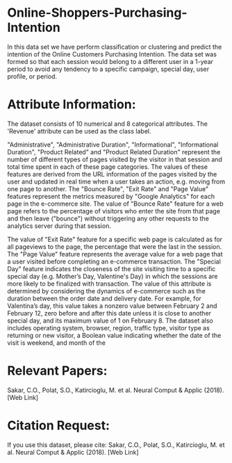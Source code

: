 # Online-Shoppers-Purchasing-Intention
In this data set we have perform classification or clustering and predict the intention of the Online Customers Purchasing Intention. The data set was formed so that each session  would belong to a different user in a 1-year period to avoid  any tendency to a specific campaign, special day, user  profile, or period.


# Attribute Information:

The dataset consists of 10 numerical and 8 categorical attributes. 
The 'Revenue' attribute can be used as the class label. 

"Administrative", "Administrative Duration", "Informational", "Informational Duration", "Product Related" and "Product Related Duration" represent the number of different types of pages visited by the visitor in that session and total time spent in each of these page categories. The values of these features are derived from the URL information of the pages visited by the user and updated in real time when a user takes an action, e.g. moving from one page to another. The "Bounce Rate", "Exit Rate" and "Page Value" features represent the metrics measured by "Google Analytics" for each page in the e-commerce site. The value of "Bounce Rate" feature for a web page refers to the percentage of visitors who enter the site from that page and then leave ("bounce") without triggering any other requests to the analytics server during that session.

The value of "Exit Rate" feature for a specific web page is calculated as for all pageviews to the page, the percentage that were the last in the session. The "Page Value" feature represents the average value for a web page that a user visited before completing an e-commerce transaction. The "Special Day" feature indicates the closeness of the site visiting time to a specific special day (e.g. Mother’s Day, Valentine's Day) in which the sessions are more likely to be finalized with transaction. The value of this attribute is determined by considering the dynamics of e-commerce such as the duration between the order date and delivery date. For example, for Valentina’s day, this value takes a nonzero value between February 2 and February 12, zero before and after this date unless it is close to another special day, and its maximum value of 1 on February 8. The dataset also includes operating system, browser, region, traffic type, visitor type as returning or new visitor, a Boolean value indicating whether the date of the visit is weekend, and month of the 

# Relevant Papers:

Sakar, C.O., Polat, S.O., Katircioglu, M. et al. Neural Comput & Applic (2018). [Web Link]


# Citation Request:

If you use this dataset, please cite: 
Sakar, C.O., Polat, S.O., Katircioglu, M. et al. Neural Comput & Applic (2018). [Web Link]
